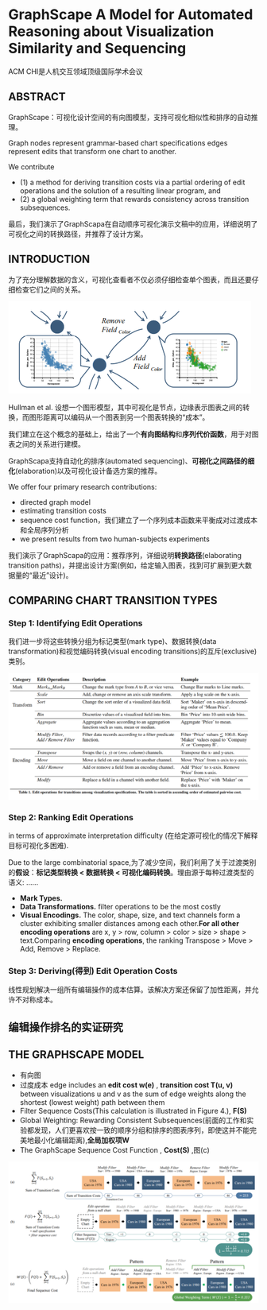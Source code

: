 # GraphScape A Model for Automated Reasoning about Visualization Similarity and Sequencing

ACM CHI是人机交互领域顶级国际学术会议

## ABSTRACT

GraphScape：可视化设计空间的有向图模型，支持可视化相似性和排序的自动推理。

Graph nodes represent grammar-based chart specifications
edges represent edits that transform one chart to another.

We contribute

- (1) a method for deriving transition costs via a partial ordering of edit operations and the solution of a resulting linear program, and
- (2) a global weighting term that rewards consistency across transition subsequences.

最后，我们演示了GraphScapa在自动顺序可视化演示文稿中的应用，详细说明了可视化之间的转换路径，并推荐了设计方案。

## INTRODUCTION

为了充分理解数据的含义，可视化查看者不仅必须仔细检查单个图表，而且还要仔细检查它们之间的关系。

![avatar](.\res\1.png)

Hullman et al. 设想一个图形模型，其中可视化是节点，边缘表示图表之间的转换，而图形距离可以编码从一个图表到另一个图表转换的“成本”。

我们建立在这个概念的基础上，给出了一个**有向图结构**和**序列代价函数**，用于对图表之间的关系进行建模。

GraphScapa支持自动化的排序(automated sequencing)、**可视化之间路径的细化**(elaboration)以及可视化设计备选方案的推荐。

We offer four primary research contributions:

- directed graph model
- estimating transition costs
- sequence cost function，我们建立了一个序列成本函数来平衡成对过渡成本和全局序列分析
- we present results from two human-subjects experiments

我们演示了GraphScapa的应用：推荐序列，详细说明**转换路径**(elaborating transition paths)，并提出设计方案(例如，给定输入图表，找到可扩展到更大数据量的“最近”设计)。

## COMPARING CHART TRANSITION TYPES

### Step 1: Identifying Edit Operations

我们进一步将这些转换分组为标记类型(mark type)、数据转换(data transformation)和视觉编码转换(visual encoding transitions)的互斥(exclusive)类别。

![avatar](.\res\2.png)

### Step 2: Ranking Edit Operations

in terms of approximate interpretation difficulty (在给定源可视化的情况下解释目标可视化多困难).

Due to the large combinatorial space,为了减少空间，我们利用了关于过渡类别的**假设**：**标记类型转换 < 数据转换 < 可视化编码转换**。理由源于每种过渡类型的语义: ......

- **Mark Types.**
- **Data Transformations.** filter operations to be the most costly
- **Visual Encodings.** The color, shape, size, and text channels form a cluster exhibiting smaller distances among each other.**For all other encoding operations** are x, y > row, column > color > size > shape > text.Comparing **encoding operations**, the ranking Transpose > Move > Add, Remove > Replace.

### Step 3: Deriving(得到) Edit Operation Costs

线性规划解决一组所有编辑操作的成本估算。该解决方案还保留了加性距离，并允许不对称成本。

## 编辑操作排名的实证研究

## THE GRAPHSCAPE MODEL

- 有向图
- 过度成本 edge includes an **edit cost w(e)** , **transition cost T(u, v)** between visualizations u and v as the sum of edge weights along the shortest (lowest weight) path between them
- Filter Sequence Costs(This calculation is illustrated in Figure 4.), **F(S)**
- Global Weighting: Rewarding Consistent Subsequences(前面的工作和实验都发现，人们更喜欢按一致的顺序分组和排序的图表序列，即使这并不能完美地最小化编辑距离),**全局加权项W**
- The GraphScape Sequence Cost Function , **Cost(S)** ,图(c)


![avatar](.\res\3.png)
